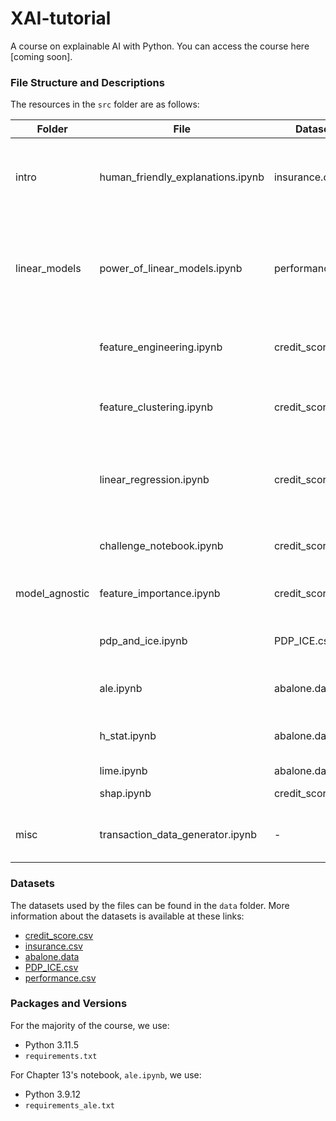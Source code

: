 # XAI-tutorial
A course on explainable AI with Python. You can access the course here [coming soon].

### File Structure and Descriptions
The resources in the `src` folder are as follows:

| Folder             | File                             | Dataset           | Chapter | Description                                                                                           |
| ------------------ | -------------------------------- | ----------------- | ------- | ----------------------------------------------------------------------------------------------------- |
| intro              | human_friendly_explanations.ipynb| insurance.csv     | 4       | Using SHAP plots as the basis for human-friendly explanations                                         |
| linear_models      | power_of_linear_models.ipynb     | performance.csv   | 5       | Demonstrating how feature engineering allows linear models to model non-linear relationships          |
|                    | feature_engineering.ipynb        | credit_score.csv  | 6       | Interpretable feature engineering methods                                                             |
|                    | feature_clustering.ipynb         | credit_score.csv  | 8       | Feature selection with hierarchical feature clustering                                                |
|                    | linear_regression.ipynb          | credit_score.csv  | 9       | Explaining linear regression to a non-technical audience                                              |
|                    | challenge_notebook.ipynb         | credit_score.csv  | 5-9     | Logistic regression model for Part 2 challenge                                                        |
| model_agnostic     | feature_importance.ipynb         | credit_score.csv  | 11      | Calculating PFI scores from scratch                                                                   |
|                    | pdp_and_ice.ipynb                | PDP_ICE.csv       | 12      | Applying PDPs and ICE plots with scikit-learn                                                         |
|                    | ale.ipynb                        | abalone.data      | 13      | Applying ALEs with Alibi Explained                                                                    |
|                    | h_stat.ipynb                     | abalone.data      | 14      | Applying Friedman's H-stat with artemis                                                               |
|                    | lime.ipynb                       | abalone.data      | 15      | Applying lime                                                                                         |
|                    | shap.ipynb                       | credit_score.csv  | 16      | Applying SHAP                                                                                         |
| misc               | transaction_data_generator.ipynb | -                 | -       | Used to generate credit_score dataset                                                                 |

### Datasets

The datasets used by the files can be found in the `data` folder. More information about the datasets is available at these links:

- [credit_score.csv](https://www.kaggle.com/datasets/conorsully1/credit-score)
- [insurance.csv](https://www.kaggle.com/datasets/mirichoi0218/insurance)
- [abalone.data](https://archive.ics.uci.edu/ml/datasets/Abalone)
- [PDP_ICE.csv](https://www.kaggle.com/datasets/conorsully1/pdp-and-ice-plots)
- [performance.csv](https://www.kaggle.com/datasets/conorsully1/annual-promotions)

### Packages and Versions

For the majority of the course, we use:

- Python 3.11.5
- `requirements.txt`

For Chapter 13's notebook, `ale.ipynb`, we use:

- Python 3.9.12
- `requirements_ale.txt`
